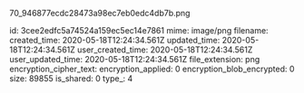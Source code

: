70_946877ecdc28473a98ec7eb0edc4db7b.png

id: 3cee2edfc5a74524a159ec5ec14e7861
mime: image/png
filename: 
created_time: 2020-05-18T12:24:34.561Z
updated_time: 2020-05-18T12:24:34.561Z
user_created_time: 2020-05-18T12:24:34.561Z
user_updated_time: 2020-05-18T12:24:34.561Z
file_extension: png
encryption_cipher_text: 
encryption_applied: 0
encryption_blob_encrypted: 0
size: 89855
is_shared: 0
type_: 4